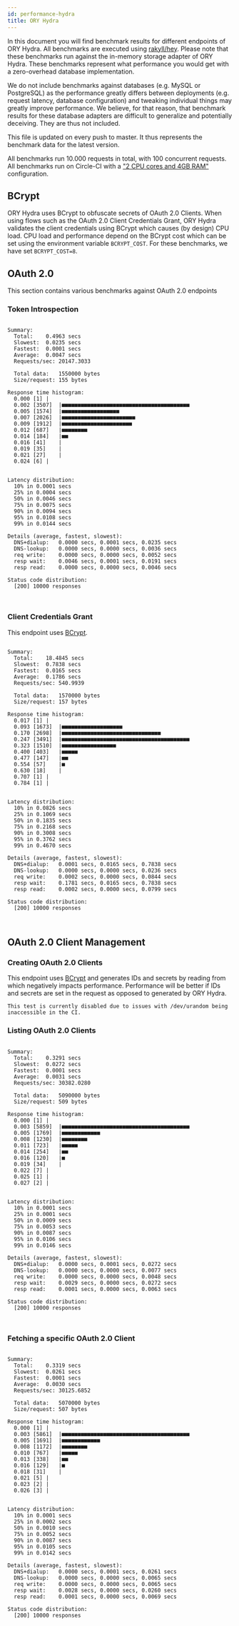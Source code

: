 ```yaml
---
id: performance-hydra
title: ORY Hydra
---
```


In this document you will find benchmark results for different endpoints of ORY Hydra. All benchmarks are executed
using [rakyll/hey](https://github.com/rakyll/hey). Please note that these benchmarks run against the in-memory storage
adapter of ORY Hydra. These benchmarks represent what performance you would get with a zero-overhead database implementation.

We do not include benchmarks against databases (e.g. MySQL or PostgreSQL) as the performance greatly differs between
deployments (e.g. request latency, database configuration) and tweaking individual things may greatly improve performance.
We believe, for that reason, that benchmark results for these database adapters are difficult to generalize and potentially
deceiving. They are thus not included.

This file is updated on every push to master. It thus represents the benchmark data for the latest version.

All benchmarks run 10.000 requests in total, with 100 concurrent requests. All benchmarks run on Circle-CI with a
["2 CPU cores and 4GB RAM"](https://support.circleci.com/hc/en-us/articles/360000489307-Why-do-my-tests-take-longer-to-run-on-CircleCI-than-locally-)
configuration.

## BCrypt

ORY Hydra uses BCrypt to obfuscate secrets of OAuth 2.0 Clients. When using flows such as the OAuth 2.0 Client Credentials
Grant, ORY Hydra validates the client credentials using BCrypt which causes (by design) CPU load. CPU load and performance
depend on the BCrypt cost which can be set using the environment variable `BCRYPT_COST`. For these benchmarks,
we have set `BCRYPT_COST=8`.

## OAuth 2.0

This section contains various benchmarks against OAuth 2.0 endpoints

### Token Introspection

```

Summary:
  Total:	0.4963 secs
  Slowest:	0.0235 secs
  Fastest:	0.0001 secs
  Average:	0.0047 secs
  Requests/sec:	20147.3033
  
  Total data:	1550000 bytes
  Size/request:	155 bytes

Response time histogram:
  0.000 [1]	|
  0.002 [3507]	|■■■■■■■■■■■■■■■■■■■■■■■■■■■■■■■■■■■■■■■■
  0.005 [1574]	|■■■■■■■■■■■■■■■■■■
  0.007 [2026]	|■■■■■■■■■■■■■■■■■■■■■■■
  0.009 [1912]	|■■■■■■■■■■■■■■■■■■■■■■
  0.012 [687]	|■■■■■■■■
  0.014 [184]	|■■
  0.016 [41]	|
  0.019 [35]	|
  0.021 [27]	|
  0.024 [6]	|


Latency distribution:
  10% in 0.0001 secs
  25% in 0.0004 secs
  50% in 0.0046 secs
  75% in 0.0075 secs
  90% in 0.0094 secs
  95% in 0.0108 secs
  99% in 0.0144 secs

Details (average, fastest, slowest):
  DNS+dialup:	0.0000 secs, 0.0001 secs, 0.0235 secs
  DNS-lookup:	0.0000 secs, 0.0000 secs, 0.0036 secs
  req write:	0.0000 secs, 0.0000 secs, 0.0052 secs
  resp wait:	0.0046 secs, 0.0001 secs, 0.0191 secs
  resp read:	0.0000 secs, 0.0000 secs, 0.0046 secs

Status code distribution:
  [200]	10000 responses



```

### Client Credentials Grant

This endpoint uses [BCrypt](#bcrypt).

```

Summary:
  Total:	18.4845 secs
  Slowest:	0.7838 secs
  Fastest:	0.0165 secs
  Average:	0.1786 secs
  Requests/sec:	540.9939
  
  Total data:	1570000 bytes
  Size/request:	157 bytes

Response time histogram:
  0.017 [1]	|
  0.093 [1673]	|■■■■■■■■■■■■■■■■■■■
  0.170 [2698]	|■■■■■■■■■■■■■■■■■■■■■■■■■■■■■■■
  0.247 [3491]	|■■■■■■■■■■■■■■■■■■■■■■■■■■■■■■■■■■■■■■■■
  0.323 [1510]	|■■■■■■■■■■■■■■■■■
  0.400 [403]	|■■■■■
  0.477 [147]	|■■
  0.554 [57]	|■
  0.630 [18]	|
  0.707 [1]	|
  0.784 [1]	|


Latency distribution:
  10% in 0.0826 secs
  25% in 0.1069 secs
  50% in 0.1835 secs
  75% in 0.2168 secs
  90% in 0.3008 secs
  95% in 0.3762 secs
  99% in 0.4670 secs

Details (average, fastest, slowest):
  DNS+dialup:	0.0001 secs, 0.0165 secs, 0.7838 secs
  DNS-lookup:	0.0000 secs, 0.0000 secs, 0.0236 secs
  req write:	0.0002 secs, 0.0000 secs, 0.0844 secs
  resp wait:	0.1781 secs, 0.0165 secs, 0.7838 secs
  resp read:	0.0002 secs, 0.0000 secs, 0.0799 secs

Status code distribution:
  [200]	10000 responses



```

## OAuth 2.0 Client Management

### Creating OAuth 2.0 Clients

This endpoint uses [BCrypt](#bcrypt) and generates IDs and secrets by reading from  which negatively impacts
performance. Performance will be better if IDs and secrets are set in the request as opposed to generated by ORY Hydra.

```
This test is currently disabled due to issues with /dev/urandom being inaccessible in the CI.
```

### Listing OAuth 2.0 Clients

```

Summary:
  Total:	0.3291 secs
  Slowest:	0.0272 secs
  Fastest:	0.0001 secs
  Average:	0.0031 secs
  Requests/sec:	30382.0280
  
  Total data:	5090000 bytes
  Size/request:	509 bytes

Response time histogram:
  0.000 [1]	|
  0.003 [5859]	|■■■■■■■■■■■■■■■■■■■■■■■■■■■■■■■■■■■■■■■■
  0.005 [1769]	|■■■■■■■■■■■■
  0.008 [1230]	|■■■■■■■■
  0.011 [723]	|■■■■■
  0.014 [254]	|■■
  0.016 [120]	|■
  0.019 [34]	|
  0.022 [7]	|
  0.025 [1]	|
  0.027 [2]	|


Latency distribution:
  10% in 0.0001 secs
  25% in 0.0001 secs
  50% in 0.0009 secs
  75% in 0.0053 secs
  90% in 0.0087 secs
  95% in 0.0106 secs
  99% in 0.0146 secs

Details (average, fastest, slowest):
  DNS+dialup:	0.0000 secs, 0.0001 secs, 0.0272 secs
  DNS-lookup:	0.0000 secs, 0.0000 secs, 0.0077 secs
  req write:	0.0000 secs, 0.0000 secs, 0.0048 secs
  resp wait:	0.0029 secs, 0.0000 secs, 0.0272 secs
  resp read:	0.0001 secs, 0.0000 secs, 0.0063 secs

Status code distribution:
  [200]	10000 responses



```

### Fetching a specific OAuth 2.0 Client

```

Summary:
  Total:	0.3319 secs
  Slowest:	0.0261 secs
  Fastest:	0.0001 secs
  Average:	0.0030 secs
  Requests/sec:	30125.6852
  
  Total data:	5070000 bytes
  Size/request:	507 bytes

Response time histogram:
  0.000 [1]	|
  0.003 [5861]	|■■■■■■■■■■■■■■■■■■■■■■■■■■■■■■■■■■■■■■■■
  0.005 [1691]	|■■■■■■■■■■■■
  0.008 [1172]	|■■■■■■■■
  0.010 [767]	|■■■■■
  0.013 [338]	|■■
  0.016 [129]	|■
  0.018 [31]	|
  0.021 [5]	|
  0.023 [2]	|
  0.026 [3]	|


Latency distribution:
  10% in 0.0001 secs
  25% in 0.0002 secs
  50% in 0.0010 secs
  75% in 0.0052 secs
  90% in 0.0087 secs
  95% in 0.0105 secs
  99% in 0.0142 secs

Details (average, fastest, slowest):
  DNS+dialup:	0.0000 secs, 0.0001 secs, 0.0261 secs
  DNS-lookup:	0.0000 secs, 0.0000 secs, 0.0065 secs
  req write:	0.0000 secs, 0.0000 secs, 0.0065 secs
  resp wait:	0.0028 secs, 0.0000 secs, 0.0260 secs
  resp read:	0.0001 secs, 0.0000 secs, 0.0069 secs

Status code distribution:
  [200]	10000 responses



```

